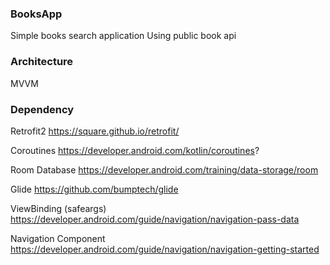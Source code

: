 ### BooksApp

Simple books search application 
Using public book api

### Architecture
MVVM

### Dependency

Retrofit2 https://square.github.io/retrofit/

Coroutines https://developer.android.com/kotlin/coroutines?

Room Database https://developer.android.com/training/data-storage/room

Glide https://github.com/bumptech/glide

ViewBinding (safeargs) https://developer.android.com/guide/navigation/navigation-pass-data

Navigation Component https://developer.android.com/guide/navigation/navigation-getting-started
